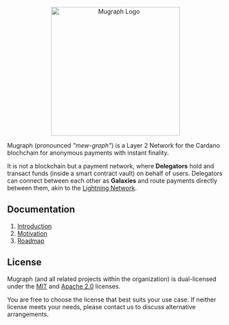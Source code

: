 <p align="center">
  <picture>
    <source srcset="docs/assets/logo-white.svg" media="(prefers-color-scheme: dark)">
    <img src="docs/assets/logo-dark.svg" alt="Mugraph Logo" width="300">
  </picture>
</p>

Mugraph (pronounced *"mew-graph"*) is a Layer 2 Network for the Cardano blochchain for anonymous payments with instant finality.

It is not a blockchain but a payment network, where **Delegators** hold and transact funds (inside a smart contract vault) on behalf of users. Delegators can connect between each other as **Galaxies** and route payments directly between them, akin to the [Lightning Network](https://lightning.network).

## Documentation

1. [Introduction](./docs/introduction.md)
1. [Motivation](./docs/motivation.md)
1. [Roadmap](./docs/roadmap.md)

## License

Mugraph (and all related projects within the organization) is dual-licensed under the [MIT](./LICENSE) and [Apache 2.0](./LICENSE-APACHE) licenses.

You are free to choose the license that best suits your use case. If neither license meets your needs, please contact us to discuss alternative arrangements.